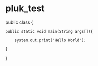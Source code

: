 # pluk_test

public class {

    public static void main(String args[]){

        system.out.print("Hello World");

    }


}
